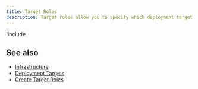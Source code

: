 ```yaml
---
title: Target Roles
description: Target roles allow you to specify which deployment target (or targets) specific steps in your deployment process should target.
---
```

!include <target-roles>

## See also

- [Infrastructure](/docs/infrastructure/index.md)
- [Deployment Targets](/docs/infrastructure/deployment-targets/index.md)
- [Create Target Roles](/docs/infrastructure/deployment-targets/index.md#create-target-roles)
